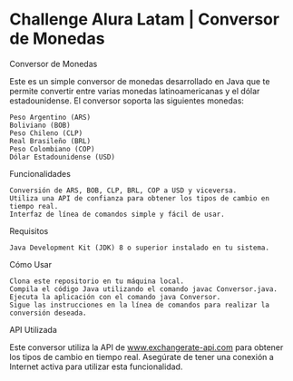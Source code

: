 # Challenge Alura Latam | Conversor de Monedas

Conversor de Monedas

Este es un simple conversor de monedas desarrollado en Java que te permite convertir entre varias monedas latinoamericanas y el dólar estadounidense. El conversor soporta las siguientes monedas:

    Peso Argentino (ARS)
    Boliviano (BOB)
    Peso Chileno (CLP)
    Real Brasileño (BRL)
    Peso Colombiano (COP)
    Dólar Estadounidense (USD)

Funcionalidades

    Conversión de ARS, BOB, CLP, BRL, COP a USD y viceversa.
    Utiliza una API de confianza para obtener los tipos de cambio en tiempo real.
    Interfaz de línea de comandos simple y fácil de usar.

Requisitos

    Java Development Kit (JDK) 8 o superior instalado en tu sistema.

Cómo Usar

    Clona este repositorio en tu máquina local.
    Compila el código Java utilizando el comando javac Conversor.java.
    Ejecuta la aplicación con el comando java Conversor.
    Sigue las instrucciones en la línea de comandos para realizar la conversión deseada.

API Utilizada

Este conversor utiliza la API de www.exchangerate-api.com para obtener los tipos de cambio en tiempo real. Asegúrate de tener una conexión a Internet activa para utilizar esta funcionalidad.
